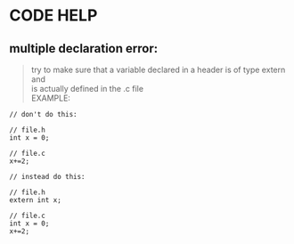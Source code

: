 # CODE HELP

## multiple declaration error:
> try to make sure that a variable declared in a header is of type extern and  
> is actually defined in the .c file  
> EXAMPLE:  

	// don't do this:
	
	// file.h
	int x = 0;
	
	// file.c
	x+=2;

	// instead do this:

	// file.h
	extern int x;

	// file.c
	int x = 0;
	x+=2;
